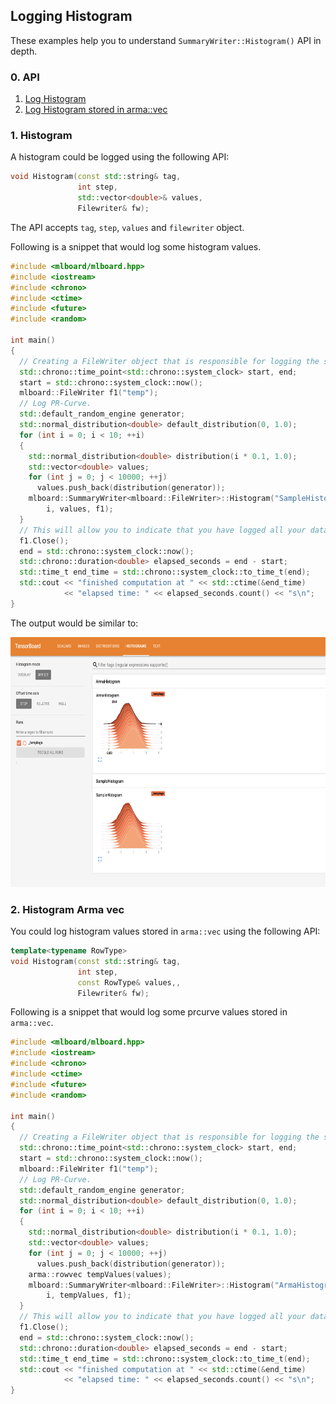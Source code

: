 ## Logging Histogram

These examples help you to understand `SummaryWriter::Histogram()` API in depth.

### 0. API 

  1. [Log Histogram](#1-histogram)
  2. [Log Histogram stored in arma::vec](#2-histogram-arma-vec)

### 1. Histogram

A histogram could be logged using the following API:

```cpp
void Histogram(const std::string& tag,
               int step,
               std::vector<double>& values,
               Filewriter& fw);
```
The API accepts `tag`, `step`, `values` and `filewriter` object.

Following is a snippet that would log some histogram values.

```cpp
#include <mlboard/mlboard.hpp>
#include <iostream>
#include <chrono> 
#include <ctime> 
#include <future>
#include <random>

int main()
{
  // Creating a FileWriter object that is responsible for logging the summary.
  std::chrono::time_point<std::chrono::system_clock> start, end; 
  start = std::chrono::system_clock::now(); 
  mlboard::FileWriter f1("temp");
  // Log PR-Curve.
  std::default_random_engine generator;
  std::normal_distribution<double> default_distribution(0, 1.0);
  for (int i = 0; i < 10; ++i)
  {
    std::normal_distribution<double> distribution(i * 0.1, 1.0);
    std::vector<double> values;
    for (int j = 0; j < 10000; ++j)
      values.push_back(distribution(generator));
    mlboard::SummaryWriter<mlboard::FileWriter>::Histogram("SampleHistogram",
        i, values, f1);
  }
  // This will allow you to indicate that you have logged all your data.
  f1.Close();
  end = std::chrono::system_clock::now(); 
  std::chrono::duration<double> elapsed_seconds = end - start; 
  std::time_t end_time = std::chrono::system_clock::to_time_t(end); 
  std::cout << "finished computation at " << std::ctime(&end_time) 
            << "elapsed time: " << elapsed_seconds.count() << "s\n"; 
}
```

The output would be similar to:

<p>
<img src = "assets/histogram.jpg" width = "800" height = "400"/>
</p>

### 2. Histogram Arma vec

You could log histogram values stored in `arma::vec` using the following API:

```cpp
template<typename RowType>
void Histogram(const std::string& tag,
               int step,
               const RowType& values,,
               Filewriter& fw);
```
Following is a snippet that would log some prcurve values stored in `arma::vec`.

```cpp
#include <mlboard/mlboard.hpp>
#include <iostream>
#include <chrono> 
#include <ctime> 
#include <future>
#include <random>

int main()
{
  // Creating a FileWriter object that is responsible for logging the summary.
  std::chrono::time_point<std::chrono::system_clock> start, end; 
  start = std::chrono::system_clock::now(); 
  mlboard::FileWriter f1("temp");
  // Log PR-Curve.
  std::default_random_engine generator;
  std::normal_distribution<double> default_distribution(0, 1.0);
  for (int i = 0; i < 10; ++i)
  {
    std::normal_distribution<double> distribution(i * 0.1, 1.0);
    std::vector<double> values;
    for (int j = 0; j < 10000; ++j)
      values.push_back(distribution(generator));
    arma::rowvec tempValues(values);
    mlboard::SummaryWriter<mlboard::FileWriter>::Histogram("ArmaHistogram",
        i, tempValues, f1);
  }
  // This will allow you to indicate that you have logged all your data.
  f1.Close();
  end = std::chrono::system_clock::now(); 
  std::chrono::duration<double> elapsed_seconds = end - start; 
  std::time_t end_time = std::chrono::system_clock::to_time_t(end); 
  std::cout << "finished computation at " << std::ctime(&end_time) 
            << "elapsed time: " << elapsed_seconds.count() << "s\n"; 
}
```